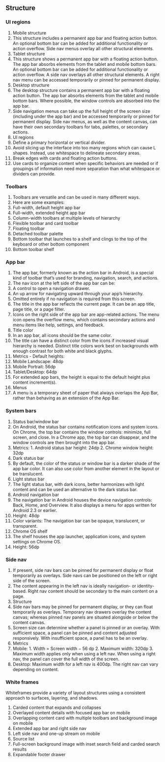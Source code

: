 ## Structure

### UI regions
1. Mobile structure
  1. This structure includes a permanent app bar and floating action button. An optional bottom bar can be added for additional functionality or action overflow. Side nav menus overlay all other structural elements.
2. Tablet structure
  1. This structure shows a permanent app bar with a floating action button. The app bar absorbs elements from the tablet and mobile bottom bars. An optional bottom bar can be added for additional functionality or action overflow. A side nav overlays all other structural elements. A right nav menu can be accessed temporarily or pinned for permanent display.  
3. Desktop structure
  1. The desktop structure contains a permanent app bar with a floating action button. The app bar absorbs elements from the tablet and mobile bottom bars. Where possible, the window controls are absorbed into the app bar.
  2. Side navigation menus can take up the full height of the screen size (including under the app bar) and be accessed temporarily or pinned for permanent display. Side nav menus, as well as the content canvas, can have their own secondary toolbars for tabs, palettes, or secondary actions.  
4. UI regions
  1. Define a primary horizontal or vertical divider.
  2. Avoid slicing up the interface into too many regions which can cause L shapes. Instead, use whitespace to delineate secondary areas.
  3. Break edges with cards and floating action buttons.
  4. Use cards to organize content when specific behaviors are needed or if groupings of information need more separation than what whitespace or dividers can provide.
  
### Toolbars
1. Toolbars are versatile and can be used in many different ways. 
2. Here are some examples:
  1. Full-width, default height app bar
  2. Full-width, extended height app bar
  3. Column-width toolbars at multiple levels of hierarchy
  4. Flexible toolbar and card toolbar
  5. Floating toolbar
  6. Detached toolbar palette
  7. Bottom toolbar that launches to a shelf and clings to the top of the keyboard or other bottom component
  8. Bottom toolbar shelf
  
### App bar
1. The app bar, formerly known as the action bar in Android, is a special kind of toolbar that’s used for branding, navigation, search, and actions.
2. The nav icon at the left side of the app bar can be:
  1. A control to open a navigation drawer.
  2. An up arrow for navigating upward through your app’s hierarchy.
  3. Omitted entirely if no navigation is required from this screen.
3. The title in the app bar reflects the current page. It can be an app title, page title, or a page filter.
4. Icons on the right side of the app bar are app-related actions. The menu icon opens the overflow menu, which contains secondary actions and menu items like help, settings, and feedback.
5. Title color
  1. In an app bar, all icons should be the same color.
  2. The title can have a distinct color from the icons if increased visual hierarchy is needed. Distinct title colors work best on backgrounds with enough contrast for both white and black glyphs.
6. Metrics - Default heights:
  1. Mobile Landscape: 48dp
  2. Mobile Portrait: 56dp
  3. Tablet/Desktop: 64dp
  4. For extended app bars, the height is equal to the default height plus content increment(s).
7. Menus
  1. A menu is a temporary sheet of paper that always overlaps the App Bar, rather than behaving as an extension of the App Bar.
  
### System bars
1. Status bar/window bar
  1. On Android, the status bar contains notification icons and system icons. On Chrome, the top bar contains the window controls: minimize, full screen, and close. In a Chrome app, the top bar can disappear, and the window controls are then brought into the app bar.
  2. Metrics:
    1. Android status bar height: 24dp
    2. Chrome window height: 32dp
2. Dark status bar
  1. By default, the color of the status or window bar is a darker shade of the app bar color. It can also use color from another element in the layout or be translucent.
3. Light status bar
  1. The light status bar, with dark icons, better harmonizes with light content and can be used an alternative to the dark status bar.
4. Android navigation bar
  1. The navigation bar in Android houses the device navigation controls: Back, Home, and Overview. It also displays a menu for apps written for Android 2.3 or earlier.
  2. Height: 48dp
  3. Color variants: The navigation bar can be opaque, translucent, or transparent.
5. Chrome OS shelf
  1. The shelf houses the app launcher, application icons, and system settings on Chrome OS.
  2. Height: 56dp
  
### Side nav
1. If present, side nav bars can be pinned for permanent display or float temporarily as overlays. Side navs can be positioned on the left or right side of the screen.
2. The content appearing in the left nav is ideally navigation- or identity-based. Right nav content should be secondary to the main content on a page.
3. Structure
  1. Side nav bars may be pinned for permanent display, or they can float temporarily as overlays. Temporary nav drawers overlay the content canvas; whereas pinned nav panels are situated alongside or below the content canvas.
  2. Screen size can determine whether a panel is pinned or an overlay. With sufficient space, a panel can be pinned and content adjusted responsively. With insufficient space, a panel has to be an overlay.
4. Metrics
  1. Mobile:
    1. Width = Screen width − 56 dp
    2. Maximum width: 320dp
    3. Maximum width applies only when using a left nav. When using a right nav, the panel can cover the full width of the screen.
  2. Desktop: Maximum width for a left nav is 400dp. The right nav can vary depending on content.


### White frames

Whiteframes provide a variety of layout structures using a consistent approach to surfaces, layering, and shadows.

1. Carded content that expands and collapses
2. Overlayed content details with focused app bar on mobile
3. Overlapping content card with multiple toolbars and background image on mobile
4. Extended app bar and right side nav
5. Left side nav and one-up stream on mobile
6. Source list
7. Full-screen background image with inset search field and carded search results
8. Expandable footer drawer

